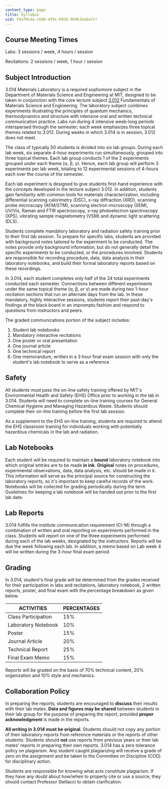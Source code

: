 ```yaml
---
content_type: page
title: Syllabus
uid: fda70cda-c6d6-4fdc-6926-994b1ba6a7cf
---
```


Course Meeting Times
--------------------

Labs: 3 sessions / week, 4 hours / session

Recitations: 2 sessions / week, 1 hour / session

Subject Introduction
--------------------

3.014 Materials Laboratory is a required sophomore subject in the Department of Materials Science and Engineering at MIT, designed to be taken in conjunction with the core lecture subject [3.012](/courses/3-012-fundamentals-of-materials-science-fall-2005) Fundamentals of Materials Science and Engineering. The laboratory subject combines experiments illustrating the principles of quantum mechanics, thermodynamics and structure with intensive oral and written technical communication practice. Labs run during 4 intensive week-long periods interspersed through the semester; each week emphasizes three topical themes related to 3.012. During weeks in which 3.014 is in session, 3.012 does not meet.

The class of typically 50 students is divided into six lab groups. During each lab week, six separate 4-hour experiments run simultaneously, grouped into three topical themes. Each lab group conducts 1 of the 2 experiments grouped under each theme (α, β, γ). Hence, each lab group will perform 3 experiments per lab week, totaling to 12 experimental sessions of 4-hours each over the course of the semester.

Each lab experiment is designed to give students first-hand experience with the concepts developed in the lecture subject 3.012. In addition, students gain familiarity with common tools for materials characterization, including differential scanning calorimetry (DSC), x-ray diffraction (XRD), scanning probe microscopy (AFM/STM), scanning electron microscopy (SEM), UV/Vis, Raman and FTIR spectroscopy, x-ray photoelectron spectroscopy (XPS), vibrating sample magnetometry (VSM) and dynamic light scattering (DLS).

Students complete mandatory laboratory and radiation safety training prior to their first lab session. To prepare for specific labs, students are provided with background notes tailored to the experiment to be conducted. The notes provide only background information, but do not generally detail the specific experiments to be conducted, or the procedures involved. Students are responsible for recording procedure, data, data analysis in their laboratory notebooks, and build their formal laboratory reports based on these recordings.

In 3.014, each student completes only half of the 24 total experiments conducted each semester. Connections between different experiments under the same topical theme (α, β, or γ) are made during two 1-hour recitation sections that run on alternate days from the lab. In these mandatory, highly interactive sessions, students report their past-day's findings at the black board in an impromptu fashion and respond to questions from instructors and peers.

The graded communications portion of the subject includes:

1.  Student lab notebooks
2.  Mandatory interactive recitations
3.  One poster or oral presentation
4.  One journal article
5.  One technical report
6.  One memorandum, written in a 3 hour final exam session with only the student's lab notebook to serve as a reference

Safety
------

All students must pass the on-line safety training offered by MIT's Environmental Health and Safety (EHS) Office prior to working in the lab in 3.014. Students will need to complete on-line training courses for General Chemical Hygiene and Managing Hazardous Waste. Students should complete their on-line training before the first lab session.

As a supplement to the EHS on-line training, students are required to attend the EHS classroom training for individuals working with potentially hazardous chemicals in the lab and radiation.

Lab Notebooks
-------------

Each student will be required to maintain a **bound** laboratory notebook into which original entries are to be made **in ink**. **Original** notes on procedures, experimental observations, data, data analysis, etc. should be made in it. This information will serve as the principal source for constructing the laboratory reports, so it's important to keep careful records of the work. Notebooks will be collected for grading periodically during the term. Guidelines for keeping a lab notebook will be handed out prior to the first lab date.

Lab Reports
-----------

3.014 fulfills the institute communication requirement (CI-M) through a combination of written and oral reporting on experiments performed in the class. Students will report on one of the three experiments performed during each of the lab weeks, designated by the instructors. Reports will be due the week following each lab. In addition, a memo based on Lab week 4 will be written during the 3-hour final exam period.

Grading
-------

In 3.014, student's final grade will be determined from the grades received for their participation in labs and recitations, laboratory notebook, 2 written reports, poster, and final exam with the percentage breakdown as given below.

| ACTIVITIES | PERCENTAGES |
| --- | --- |
| Class Participation | 15% |
| Laboratory Notebook | 10% |
| Poster | 15% |
| Journal Article | 20% |
| Technical Report | 25% |
| Final Exam Memo | 15% 

  

Reports will be graded on the basis of 70% technical content, 20% organization and 10% style and mechanics.

Collaboration Policy
--------------------

In preparing the reports, students are encouraged to **discuss** their results with their lab mates. **Data and figures may be shared** between students in their lab group for the purpose of preparing the report, provided **proper acknowledgment** is made in the reports.

**All writing in 3.014 must be original**. Students should not copy any portion of their laboratory reports from reference materials or the reports of other students. Students should **not** use reports from previous years or their lab mates' reports in preparing their own reports. 3.014 has a zero tolerance policy on plagiarism. Any student caught plagiarizing will receive a grade of zero on the assignment and be taken to the Committee on Discipline (COD) for disciplinary action.

Students are responsible for knowing what acts constitute plagiarism. If they have any doubt about how/when to properly cite or use a source, they should contact Professor Stellacci to obtain clarification.